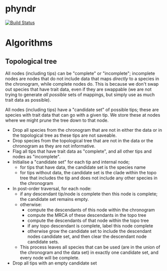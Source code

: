 # phyndr

[![Build Status](https://travis-ci.org/richfitz/phyndr.png?branch=master)](https://travis-ci.org/richfitz/phyndr)

# Algorithms

## Topological tree

All nodes (including tips) can be "complete" or "incomplete"; incomplete nodes are nodes that do not include data that maps *directly* to a species in the chronogram, while complete nodes do.  This is because we don't swap out species that have trait data, even if they are swappable (we are not trying to generate *all possible* sets of mappings, but simply use as much trait data as possible).

All nodes (including tips) have a "candidate set" of possible tips; these are species with trait data that can go with a given tip.  We store these at nodes where we might prune the tree down to that node.

* Drop all species from the chronogram that are not in either the data or in the topological tree as these tips are not saveable.
* Drop species from the topological tree that are not in the data or the chronogram as they are not informative.
* Flag all tips that have trait data as "complete", and all other tips and nodes as "incomplete".
* Initialise a "candidate set" for each tip and internal node;
  - for tips that have data, the candidate set is the species name
  - for tips without data, the candidate set is the clade within the topo tree that includes the tip and does not include any other species in the chronogram
* In post-order traversal, for each node:
  - if any descendant tip/node is complete then this node is complete; the candidate set remains empty.
  - otherwise:
    - compute the descendants of this node within the chronogram
    - compute the MRCA of these descendants in the topo tree
    - compute the descendants of that node within the topo tree
    - if any topo descendant is complete, label this node complete
    - otherwise grow the candidate set to include the descendant nodes candidate set, and then clear the descendant node candidate sets.
  - This process leaves all species that can be used (are in the union of the chronogram and the data set) in exactly one candidate set, and every node will be complete.
* Drop all tips with an empty candidate set

